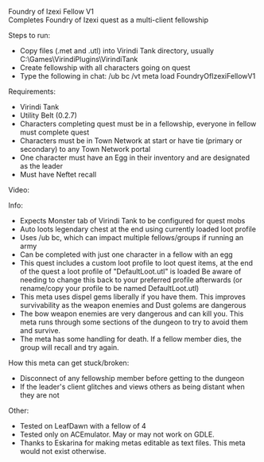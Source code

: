 Foundry of Izexi Fellow V1   
Completes Foundry of Izexi quest as a multi-client fellowship     

Steps to run:
- Copy files (.met and .utl) into Virindi Tank directory, usually C:\Games\VirindiPlugins\VirindiTank
- Create fellowship with all characters going on quest
- Type the following in chat: /ub bc /vt meta load FoundryOfIzexiFellowV1

Requirements:
- Virindi Tank
- Utility Belt (0.2.7)
- Characters completing quest must be in a fellowship, everyone in fellow must complete quest
- Characters must be in Town Network at start or have tie (primary or secondary) to any Town Network portal
- One character must have an Egg in their inventory and are designated as the leader
- Must have Neftet recall

Video: 

Info:
- Expects Monster tab of Virindi Tank to be configured for quest mobs
- Auto loots legendary chest at the end using currently loaded loot profile
- Uses /ub bc, which can impact multiple fellows/groups if running an army
- Can be completed with just one character in a fellow with an egg
- This quest includes a custom loot profile to loot quest items, at the end of the quest a loot profile of "DefaultLoot.utl" is loaded
Be aware of needing to change this back to your preferred profile afterwards (or rename/copy your profile to be named DefaultLoot.utl)
- This meta uses dispel gems liberally if you have them.  This improves survivability as the weapon enemies and Dust golems are dangerous
- The bow weapon enemies are very dangerous and can kill you.  This meta runs through some sections of the dungeon to try to avoid them and survive.
- The meta has some handling for death.  If a fellow member dies, the group will recall and try again.

How this meta can get stuck/broken:
- Disconnect of any fellowship member before getting to the dungeon
- If the leader's client glitches and views others as being distant when they are not

Other:
- Tested on LeafDawn with a fellow of 4
- Tested only on ACEmulator.  May or may not work on GDLE.
- Thanks to Eskarina for making metas editable as text files.   This meta would not exist otherwise.